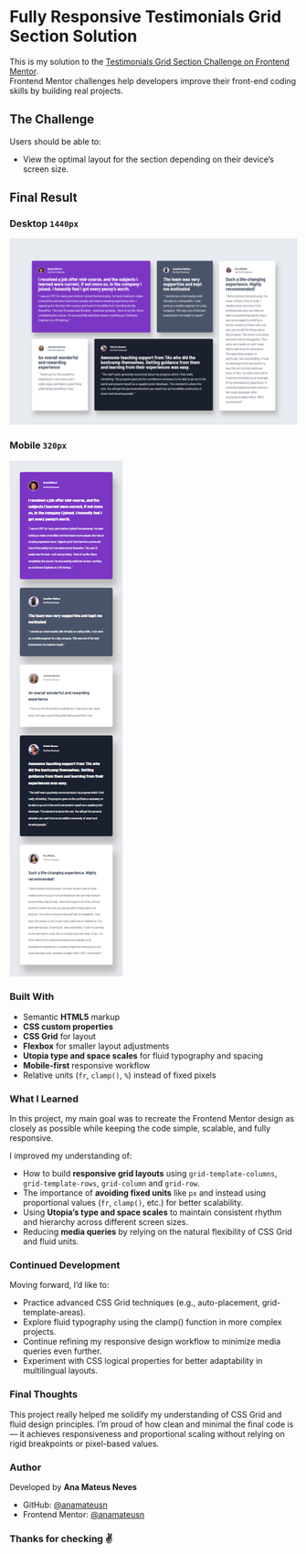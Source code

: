 # Fully Responsive Testimonials Grid Section Solution

This is my solution to the [Testimonials Grid Section Challenge on Frontend Mentor](https://www.frontendmentor.io/challenges/testimonials-grid-section-Nnw6J7Un7).  
Frontend Mentor challenges help developers improve their front-end coding skills by building real projects.

## The Challenge

Users should be able to:

- View the optimal layout for the section depending on their device’s screen size.

## Final Result

### Desktop `1440px`
![Project Desktop Screenshot](./images/final-result-desktop.png)

### Mobile `320px`
![Project Mobile Screenshot](./images/final-result-mobile.png)

### Built With

- Semantic **HTML5** markup  
- **CSS custom properties**  
- **CSS Grid** for layout  
- **Flexbox** for smaller layout adjustments  
- **Utopia type and space scales** for fluid typography and spacing  
- **Mobile-first** responsive workflow  
- Relative units (`fr`, `clamp()`, `%`) instead of fixed pixels  

### What I Learned

In this project, my main goal was to recreate the Frontend Mentor design as closely as possible while keeping the code simple, scalable, and fully responsive.

I improved my understanding of:
- How to build **responsive grid layouts** using `grid-template-columns`, `grid-template-rows`, `grid-column` and `grid-row`.
- The importance of **avoiding fixed units** like `px` and instead using proportional values (`fr`, `clamp()`, etc.) for better scalability.
- Using **Utopia’s type and space scales** to maintain consistent rhythm and hierarchy across different screen sizes.
- Reducing **media queries** by relying on the natural flexibility of CSS Grid and fluid units.

### Continued Development

Moving forward, I’d like to:

- Practice advanced CSS Grid techniques (e.g., auto-placement, grid-template-areas).
- Explore fluid typography using the clamp() function in more complex projects.
- Continue refining my responsive design workflow to minimize media queries even further.
- Experiment with CSS logical properties for better adaptability in multilingual layouts.
 
### Final Thoughts

This project really helped me solidify my understanding of CSS Grid and fluid design principles.
I’m proud of how clean and minimal the final code is — it achieves responsiveness and proportional scaling without relying on rigid breakpoints or pixel-based values.

### Author
Developed by **Ana Mateus Neves**

- GitHub: [@anamateusn](https://github.com/anamateusn)
- Frontend Mentor: [@anamateusn](https://www.frontendmentor.io/profile/anamateusn)

### Thanks for checking ✌️